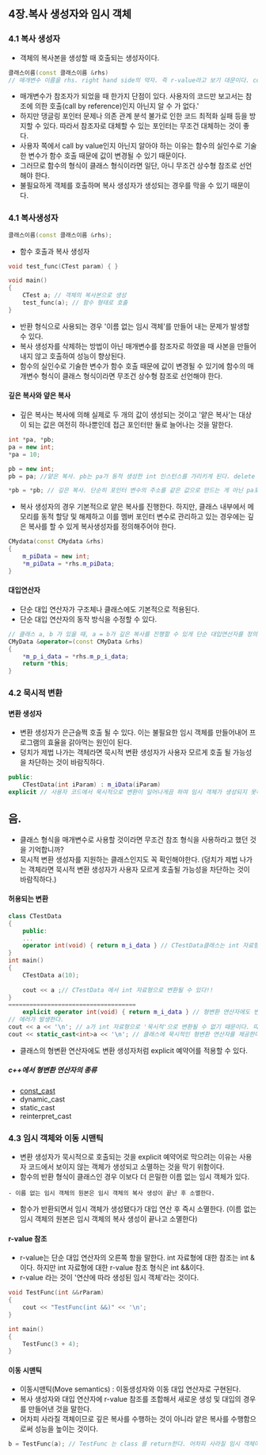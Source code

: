 ## 4장.복사 생성자와 임시 객체
### 4.1 복사 생성자
- 객체의 복사본을 생성할 때 호출되는 생성자이다.
```c++
클래스이름(const 클래스이름 &rhs)
// 매개변수 이름을 rhs. right hand side의 약자. 즉 r-value라고 보기 대문이다. const예약어는 생략할 수 있지만 특별한 이유가 없다면 붙이는 것이 원칙이다.
```
- 매개변수가 참조자가 되었을 때 한가지 단점이 있다. 사용자의 코드만 보고서는 참조에 의한 호출(call by reference)인지 아닌지 알 수 가 없다.'
- 하지만 댕글링 포인터 문제나 의존 관계 분석 불가로 인한 코드 최적화 실패 등을 방지할 수 있다. 따라서 참조자로 대체할 수 있는 포인터는 무조건 대체하는 것이 좋다.
- 사용자 쪽에서 call by value인지 아닌지 알아야 하는 이유는 함수의 실인수로 기술한 변수가 함수 호출 때문에 값이 변경될 수 있기 때문이다.
- 그러므로 함수의 형식이 클래스 형식이라면 일단, 아니 무조건 상수형 참조로 선언해야 한다.
- 불필요하게 객체를 호출하며 복사 생성자가 생성되는 경우를 막을 수 있기 때문이다.
### 4.1 복사생성자
```c++
클래스이름(const 클래스이름 &rhs);
```
- 함수 호출과 복사 생성자
```c++
void test_func(CTest param) { }

void main()
{
	CTest a; // 객체의 복사본으로 생성
	test_func(a); // 함수 형태로 호출
}
```
- 반환 형식으로 사용되는 경우 '이름 없는 임시 객체'를 만들어 내는 문제가 발생할 수 있다.
- 복사 생성자를 삭제하는 방법이 아닌 매개변수를 참조자로 하였을 때 사본을 만들어내지 않고 호출하여 성능이 향상된다.
- 함수의 실인수로 기술한 변수가 함수 호출 때문에 값이 변경될 수 있기에 함수의 매개변수 형식이 클래스 형식이라면 무조건 상수형 참조로 선언해야 한다.
#### 깊은 복사와 얖은 복사
- 깊은 복사는 복사에 의해 실제로 두 개의 값이 생성되는 것이고 '얕은 복사'는 대상이 되는 값은 여전히 하나뿐인데 접근 포인터만 둘로 늘어나는 것을 말한다.
```c++
int *pa, *pb;
pa = new int;
*pa = 10;

pb = new int;
pb = pa; //얕은 복사. pb는 pa가 동적 생성한 int 인스턴스를 가리키게 된다. delete pa; delete pb; 를 할 경우 해제한 포인터를 다시 해제하려고 하는 오류가 발생함.

*pb = *pb; // 깊은 복사. 단순히 포인터 변수의 주소를 같은 값으로 만드는 게 아닌 pa포인터가 가리키는 대상 메모리에 저장된 값을 가져와 pb포인터가 가리키는 대상 메모리로 복사한 것이다.
```
- 복사 생성자의 경우 기본적으로 얕은 복사를 진행한다. 하지만, 클래스 내부에서 메모리를 동적 할당 및 해제하고 이를 멤버 포인터 변수로 관리하고 있는 경우에는 깊은 복사를 할 수 있게 복사생성자를 정의해주어야 한다.
```c++
CMydata(const CMydata &rhs)
{
	m_piData = new int;
	*m_piData = *rhs.m_piData;
}
```
#### 대입연산자
- 단순 대입 연산자가 구조체나 클래스에도 기본적으로 적용된다.
- 단순 대입 연산자의 동작 방식을 수정할 수 있다.
```c++
// 클래스 a, b 가 있을 때, a = b가 깊은 복사를 진행할 수 있게 단순 대입연산자를 정의해보자.
CMyData &operator=(const CMyData &rhs)
{
	*m_p_i_data = *rhs.m_p_i_data;
	return *this;
}
```
### 4.2 묵시적 변환
#### 변환 생성자
- 변환 생성자가 은근슬쩍 호출 될 수 있다. 이는 불필요한 임시 객체를 만들어내어 프로그램의 효율을 갉아먹는 원인이 된다.
- 덩치가 제법 나가는 객체라면 묵시적 변환 생성자가 사용자 모르게 호출 될 가능성을 차단하는 것이 바람직하다.
```c++
public:
	CTestData(int iParam) : m_iData(iParam)
explicit // 사용자 코드에서 묵시적으로 변환이 일어나게끔 하여 임시 객체가 생성되지 못하게 한다. 즉, 사용자 코드에서 직접 변환 형식을 지정해야 한다는 이유로 컴파일을 오류를 발생시킨다.
```
## 음.
- 클래스 형식을 매개변수로 사용할 것이라면 무조건 참조 형식을 사용하라고 했던 것을 기억합니까?
- 묵시적 변환 생성자를 지원하는 클래스인지도 꼭 확인해야한다. (덩치가 제법 나가는 객체라면 묵시적 변환 생성자가 사용자 모르게 호출될 가능성을 차단하는 것이 바람직하다.)
#### 허용되는 변환
```c++
class CTestData
{
	public: 
	...
	operator int(void) { return m_i_data } // CTestData클래스는 int 자료형으로 변환 될 수 있다!
}
int main()
{
	CTestData a(10);
	
	cout << a ;// CTestData 에서 int 자료형으로 변환될 수 있다!!
}
====================================
	explicit operator int(void) { return m_i_data } // 형변환 연산자에도 변환 생성자처럼 explicit 예약어를 적용할 수 있다!
// 에러가 발생한다.
cout << a << '\n'; // a가 int 자료형으로 '묵시적'으로 변환될 수 없기 때문이다. 따라서 이렇게 호출해야한다.
cout << static_cast<int>a << '\n'; // 클래스에 묵시적인 형변환 연산자를 제공한다면 사용자는 그만큼 편하다. 꼭 explicit 선언을 강제할 필요는 없다!
```
- 클래스의 형변환 연산자에도 변환 생성자처럼 explicit 예약어를 적용할 수 있다.
##### c++에서 형변환 연산자의 종류
- [const_cast](const_cast)
- dynamic_cast
- static_cast
- reinterpret_cast

### 4.3 임시 객체와 이동 시맨틱
- 변환 생성자가 묵시적으로 호출되는 것을 explicit 예약어로 막으려는 이유는 사용자 코드에서 보이지 않는 객체가 생성되고 소멸하는 것을 막기 위함이다.
- 함수의 반환 형식이 클래스인 경우 이보다 더 은밀한 이름 없는 임시 객체가 있다.
```
- 이름 없는 임시 객체의 원본은 임시 객체의 복사 생성이 끝난 후 소멸한다.
```
- 함수가 반환되면서 임시 객체가 생성됐다가 대입 연산 후 즉시 소멸한다. (이름 없는 임시 객체의 원본은 임시 객체의 복사 생성이 끝나고 소멸한다)
#### r-value 참조
- r-value는 단순 대입 연산자의 오른쪽 항을 말한다. int 자료형에 대한 참조는 int &이다. 하지만 int 자료형에 대한 r-value 참조 형식은 int &&이다.
- r-value 라는 것이 '연산에 따라 생성된 임시 객체'라는 것이다.
```c++
void TestFunc(int &&rParam)
{
	cout << "TestFunc(int &&)" << '\n';
}

int main()
{
	TestFunc(3 + 4);
}
```
#### 이동 시맨틱
- 이동시맨틱(Move semantics) : 이동생성자와 이동 대입 연산자로 구현된다.
- 복사 생성자와 대입 연산자에 r-value 참조를 조합해서 새로운 생성 및 대입의 경우를 만들어낸 것을 말한다.
- 어차피 사라질 객체이므로 깊은 복사를 수행하는 것이 아니라 얕은 복사를 수행함으로써 성능을 높이는 것이다.
```c++
b = TestFunc(a); // TestFunc 는 class 를 return한다. 어차피 사라질 임시 객체이므로 얕은 복사만 수행하여 알멩이는 빼내고 껍데기만버리는 것이다.
```

